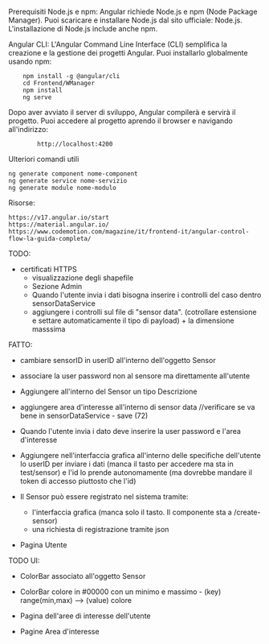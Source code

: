 Prerequisiti
Node.js e npm: Angular richiede Node.js e npm (Node Package Manager). Puoi scaricare e installare Node.js dal sito ufficiale: Node.js. L'installazione di Node.js include anche npm.

Angular CLI: L'Angular Command Line Interface (CLI) semplifica la creazione e la gestione dei progetti Angular. Puoi installarlo globalmente usando npm:

        npm install -g @angular/cli
        cd Frontend/WManager
        npm install
        ng serve


Dopo aver avviato il server di sviluppo, Angular compilerà e servirà il progetto. Puoi accedere al progetto aprendo il browser e navigando all'indirizzo:

            http://localhost:4200
            
            

Ulteriori comandi utili

    ng generate component nome-component
    ng generate service nome-servizio
    ng generate module nome-modulo


Risorse:

    https://v17.angular.io/start
    https://material.angular.io/
    https://www.codemotion.com/magazine/it/frontend-it/angular-control-flow-la-guida-completa/


TODO:

- certificati HTTPS
  - visualizzazione degli shapefile
  - Sezione Admin
  - Quando l'utente invia i dati bisogna inserire i controlli del caso dentro sensorDataService
  - aggiungere i controlli sul file di "sensor data". (cotrollare estensione e settare automaticamente il tipo di payload) + la dimensione masssima

FATTO:
  - cambiare sensorID in userID all'interno dell'oggetto Sensor
  - associare la user password non al sensore ma direttamente all'utente
  - Aggiungere all'interno del Sensor un tipo Descrizione
  - aggiungere area d'interesse all'interno di sensor data  //verificare se va bene in sensorDataService - save (72)
  - Quando l'utente invia i dato deve inserire la user password e l'area d'interesse
  - Aggiungere nell'interfaccia grafica all'interno delle specifiche dell'utente lo userID per inviare i dati (manca il tasto per accedere ma sta in test/sensor)
    e l'id lo prende autonomamente (ma dovrebbe mandare il token di accesso piuttosto che l'id)

  - Il Sensor può essere registrato nel sistema tramite:
    - l'interfaccia grafica (manca solo il tasto. Il componente sta a /create-sensor)
    - una richiesta di registrazione tramite json
  - Pagina Utente
  

TODO UI:
  - ColorBar associato all'oggetto Sensor
  - ColorBar colore in #00000 con un minimo e massimo -  (key) range(min,max) --> (value) colore
  
  - Pagina dell'aree di interesse dell'utente
  - Pagine Area d'interesse 




